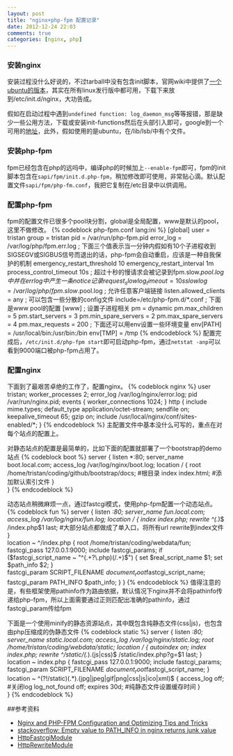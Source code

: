 ```yaml
---
layout: post
title: "nginx+php-fpm 配置记录"
date: 2012-12-24 22:03
comments: true
categories: [nginx, php]
---
```


### 安装nginx
安装过程没什么好说的，不过tarball中没有包含init脚本，官网wiki中提供了[一个ubuntu的版本](http://wiki.nginx.org/Nginx-init-ubuntu)，其实在所有linux发行版中都可用，下载下来放到/etc/init.d/nginx，大功告成。

假如在启动过程中遇到`undefined function: log_daemon_msg`等等报错，那是缺少一些公用方法，下载或安装init-functions然后在头部引入即可，google到一个可用的[地址](http://www.linuxfromscratch.org/lfs/view/7.0/scripts/apds02.html)，此外，假如使用的是ubuntu，在/lib/lsb/中有个文件。

### 安装php-fpm
fpm已经包含在php的远吗中，编译php的时候加上`--enable-fpm`即可，fpm的init脚本包含在`sapi/fpm/init.d.php-fpm`，稍加修改即可使用，非常贴心滴。默认配置文件`sapi/fpm/php-fm.conf`，我把它复制在/etc目录中以供调用。

### 配置php-fpm
fpm的配置文件已很多个pool块分割，global是全局配置，www是默认的pool，这里不做修改。
{% codeblock php-fpm.conf lang:ini %}
[global]
user = tristan
group = tristan
pid = /var/run/php-fpm.pid
error_log = /var/log/php/fpm.err.log
; 下面三个值表示当一分钟内假如有10个子进程收到SIGSEGV或SIGBUS信号而退出的话，php-fpm会自动重启，应该是一种自我保护的机制
emergency_restart_threshold 10
emergency_restart_interval 1m
process_control_timeout 10s
; 超过十秒的慢请求会被记录到fpm.slow.$pool.log中并在errlog中产生一条notice记录
request_slowlog_timeout = 10s
slowlog = /var/log/php/fpm.slow.$pool.log
; 允许任意客户端链接
listen.allowed_clients = any
; 可以包含一些分散的config文件
include=/etc/php-fpm.d/*.conf
; 下面是www pool的配置
[www]
; 设置子进程相关
pm = dynamic
pm.max_children = 5
pm.start_servers = 3
pm.min_spare_servers = 2
pm.max_spare_servers = 4
pm.max_requests = 200
; 下面还可以用env设置一些环境变量
env[PATH] = /usr/local/bin:/usr/bin:/bin
env[TMP] = /tmp
{% endcodeblock %}
配置完成后，`/etc/init.d/php-fpm start`即可启动php-fpm，通过`netstat -anp`可以看到9000端口被php-fpm占用了。

### 配置nginx
下面到了最艰苦卓绝的工作了，配置nginx。
{% codeblock nginx %}
user tristan;
worker_processes 2;
error_log  /var/log/nginx/error.log;
pid        /var/run/nginx.pid;
events {
    worker_connections  1024;
}
http {
    include       mime.types;
    default_type  application/octet-stream;
    sendfile        on; 
    keepalive_timeout  65; 
    gzip on; 
    include /usr/local/nginx/conf/sites-enabled/*;
}
{% endcodeblock %}
主配置文件中基本没什么可写的，重点在对每个站点的配置上。

对静态站点的配置是最简单的，比如下面的配置就部署了一个bootstrap的demo站点
{% codeblock boot %}
server {
    listen *:80;
    server_name boot.local.com;
    access_log  /var/log/nginx/boot.log;
    location / {
        root /home/tristan/coding/github/bootstrap/docs; #根目录
        index index.html; #添加默认索引文件
    }   
}
{% endcodeblock %}

动态站点稍微麻烦一点，通过fastcgi模式，使用php-fpm配置一个动态站点。
{% codeblock fun %}
server {
    listen *:80;
    server_name fun.local.com;
    access_log /var/log/nginx/fun.log;
    location / { 
        index index.php;
        rewrite ^(.*)$ /index.php$1 last; #大部分站点都做成了单入口，将所有url rewrite到index文件
    }   
    location ~ ^/index.php {
        root /home/tristan/coding/webdata/fun;
        fastcgi_pass 127.0.0.1:9000;
        include fastcgi_params;
        if ($fastcgi_script_name ~ "^(.+?\.php)(/.+)$") {
            set $real_script_name $1; 
            set $path_info $2; 
        }   
        fastcgi_param SCRIPT_FILENAME $document_root$fastcgi_script_name;
        fastcgi_param PATH_INFO $path_info; 
    }
}
{% endcodeblock %}
值得注意的是，有些框架使用pathinfo作为路由依据，默认情况下nginx并不会将pathinfo传递给php-fpm，所以上面需要通过正则匹配出准确的pathinfo，通过fastcgi_param传给fpm

下面是一个使用minify的静态资源站点，其中既包含纯静态文件(css|js)，也包含由php压缩成的伪静态文件
{% codeblock static %}
server {
    listen *:80;
    server_name static.local.com;
    access_log /var/log/nginx/static.log;
    root /home/tristan/coding/webdata/static;
    location / { 
        autoindex on; 
        index index.php;
        rewrite ^/static/(.*)\.(js|css)$ /static/index.php?g=$1 last;
    }   
    location ~ index.php {
        fastcgi_pass 127.0.0.1:9000;
        include fastcgi_params;
        fastcgi_param SCRIPT_FILENAME $document_root$fastcgi_script_name;
    }   
    location ~ ^(?!\/static)(.*)\.(jpg|jpeg|gif|png|css|js|ico|xml)$ {
        access_log off; #关闭log
        log_not_found off;
        expires 30d; #纯静态文件设置缓存时间
    }   
}
{% endcodeblock %}

##参考资料
* [Nginx and PHP-FPM Configuration and Optimizing Tips and Tricks](http://www.if-not-true-then-false.com/2011/nginx-and-php-fpm-configuration-and-optimizing-tips-and-tricks/)
* [stackoverflow: Empty value to PATH_INFO in nginx returns junk value](http://stackoverflow.com/questions/8265941/empty-value-to-path-info-in-nginx-returns-junk-value)
* [HttpFastcgiModule](http://wiki.nginx.org/HttpFastcgiModule)
* [HttpRewriteModule](http://wiki.nginx.org/HttpRewriteModule)
